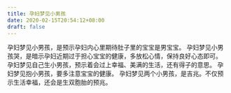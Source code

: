 ```yaml
---
title: 孕妇梦见小男孩
date: 2020-02-15T20:54:12+08:00
draft: false
---
```


孕妇梦见小男孩，是预示孕妇内心里期待肚子里的宝宝是男宝宝。
孕妇梦见小男孩哭，是暗示孕妇近期过于担心宝宝的健康，多放松心情，保持良好心态即可。
孕妇梦见自己生小男孩，预示着会过上幸福、美满的生活，还有得子的意思。
孕妇梦见抱小男孩，要多注意宝宝的健康。
孕妇梦见两个小男孩，是吉兆。不仅预示生活幸福，还会是生双胞胎的预兆。